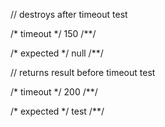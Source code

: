 // destroys after timeout
test

/* timeout */
150
/**/

/* expected */
null
/**/

// returns result before timeout
test

/* timeout */
200
/**/

/* expected */
test
/**/